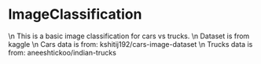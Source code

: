 # ImageClassification
\n
This is a basic image classification for cars vs trucks.
\n
Dataset is from kaggle 
\n
Cars data is from: kshitij192/cars-image-dataset
\n
Trucks data is from: aneeshtickoo/indian-trucks
